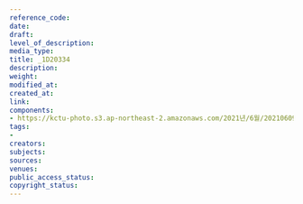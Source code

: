 ```yaml
---
reference_code: 
date: 
draft: 
level_of_description: 
media_type: 
title: _1D20334
description: 
weight: 
modified_at: 
created_at: 
link: 
components:
- https://kctu-photo.s3.ap-northeast-2.amazonaws.com/2021년/6월/20210609_산재사망+노동자+추모분향소+및+농성장+설치/_1D20334.jpg
tags:
- 
creators: 
subjects: 
sources: 
venues: 
public_access_status: 
copyright_status: 
---
```

